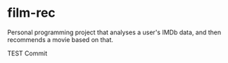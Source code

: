 # film-rec
Personal programming project that analyses a user's IMDb data, and then recommends a movie based on that.

TEST Commit
